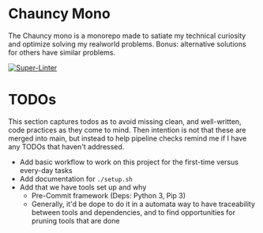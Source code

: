 # Chauncy Mono

The Chauncy mono is a monorepo made to satiate my technical curiosity and optimize solving my realworld problems. Bonus: alternative solutions for others have similar problems.

<!-- Badges -->
[![Super-Linter](https://github.com/mhutton86/chauncy-mono/actions/workflows/ci.yml/badge.svg)](https://github.com/marketplace/actions/super-linter)

# TODOs

This section captures todos as to avoid missing clean, and well-written, code practices as they come to mind. Then intention is not that these are merged into main, but instead to help pipeline checks remind me if I have any TODOs that haven't addressed.

* Add basic workflow to work on this project for the first-time versus every-day tasks
* Add documentation for `./setup.sh`
* Add that we have tools set up and why
  * Pre-Commit framework (Deps: Python 3, Pip 3)
  * Generally, it'd be dope to do it in a automata way to have traceability between tools and dependencies, and to find opportunities for pruning tools that are done
